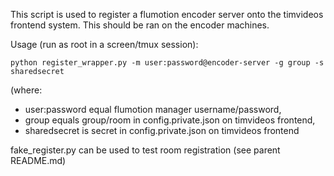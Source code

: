 This script is used to register a flumotion encoder server onto the timvideos frontend system.
This should be ran on the encoder machines.

Usage (run as root in a screen/tmux session):

```python register_wrapper.py -m user:password@encoder-server -g group -s sharedsecret```

(where:
 * user:password equal flumotion manager username/password,
 * group equals group/room in config.private.json on timvideos frontend,
 * sharedsecret is secret in config.private.json on timvideos frontend

fake_register.py can be used to test room registration (see parent README.md)
